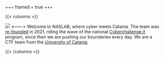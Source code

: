+++
framed = true
+++

{{< columns >}}

<img src="/img/logo.png" />
<--->
Welcome to NASLAB, where cyber meets Catania. The team was <a href="https://www.dmi.unict.it/giamp/ctf/">re-founded</a> in 2021, riding the wave of the
national <a href="https://cyberchallenge.it/">Cyberchallenge.it</a> program, since then we are pushing our boundaries every day. We are a CTF team from 
the <a href="https://www.unict.it/">University of Catania</a>.

{{< /columns >}}


